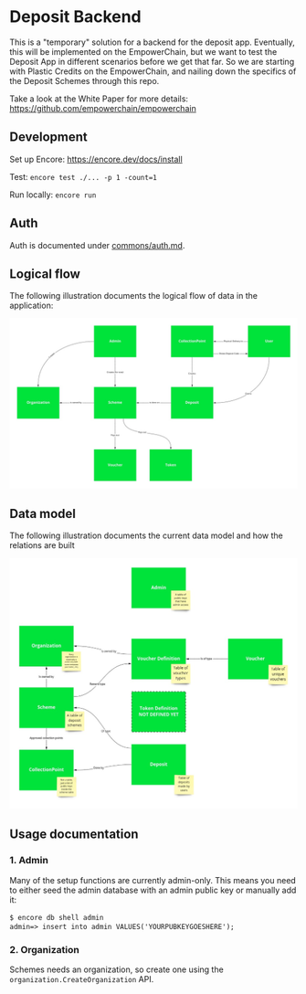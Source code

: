 # Deposit Backend

This is a "temporary" solution for a backend for the deposit app. Eventually, this will be implemented on the EmpowerChain, but we want to test the Deposit App in different scenarios before we get that far. So we are starting with Plastic Credits on the EmpowerChain, and nailing down the specifics of the Deposit Schemes through this repo.

Take a look at the White Paper for more details: https://github.com/empowerchain/empowerchain

## Development

Set up Encore: https://encore.dev/docs/install

Test: `encore test ./... -p 1 -count=1`

Run locally: `encore run`

## Auth

Auth is documented under [commons/auth.md](commons/auth.md).

## Logical flow

The following illustration documents the logical flow of data in the application:

![Logical flow](logic_flow.jpg)

## Data model

The following illustration documents the current data model and how the relations are built

![Data model](data_model.jpg)

## Usage documentation

### 1. Admin
Many of the setup functions are currently admin-only. This means you need to either seed
the admin database with an admin public key or manually add it:
```shell
$ encore db shell admin
admin=> insert into admin VALUES('YOURPUBKEYGOESHERE');
```

### 2. Organization
Schemes needs an organization, so create one using the `organization.CreateOrganization` API.
